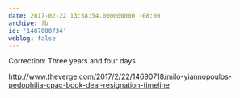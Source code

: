```yaml
---
date: 2017-02-22 13:58:54.000000000 -08:00
archive: fb
id: '1487800734'
weblog: false
---
```


Correction: Three years and four days.

http://www.theverge.com/2017/2/22/14690718/milo-yiannopoulos-pedophilia-cpac-book-deal-resignation-timeline
